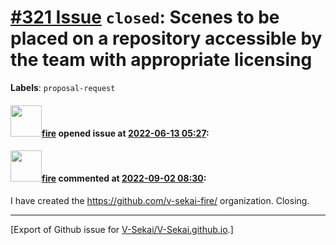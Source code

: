 # [\#321 Issue](https://github.com/V-Sekai/V-Sekai.github.io/issues/321) `closed`: Scenes to be placed on a repository accessible by the team with appropriate licensing
**Labels**: `proposal-request`


#### <img src="https://avatars.githubusercontent.com/u/32321?u=c2e06a3d2b49a467aa907e54aa259516440267cc&v=4" width="50">[fire](https://github.com/fire) opened issue at [2022-06-13 05:27](https://github.com/V-Sekai/V-Sekai.github.io/issues/321):



#### <img src="https://avatars.githubusercontent.com/u/32321?u=c2e06a3d2b49a467aa907e54aa259516440267cc&v=4" width="50">[fire](https://github.com/fire) commented at [2022-09-02 08:30](https://github.com/V-Sekai/V-Sekai.github.io/issues/321#issuecomment-1235223192):

I have created the https://github.com/v-sekai-fire/ organization. Closing.


-------------------------------------------------------------------------------



[Export of Github issue for [V-Sekai/V-Sekai.github.io](https://github.com/V-Sekai/V-Sekai.github.io).]
